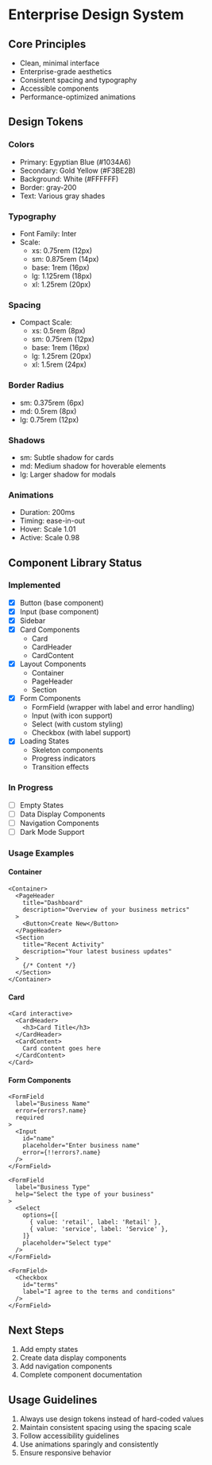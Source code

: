 # Enterprise Design System

## Core Principles
- Clean, minimal interface
- Enterprise-grade aesthetics
- Consistent spacing and typography
- Accessible components
- Performance-optimized animations

## Design Tokens

### Colors
- Primary: Egyptian Blue (#1034A6)
- Secondary: Gold Yellow (#F3BE2B)
- Background: White (#FFFFFF)
- Border: gray-200
- Text: Various gray shades

### Typography
- Font Family: Inter
- Scale:
  - xs: 0.75rem (12px)
  - sm: 0.875rem (14px)
  - base: 1rem (16px)
  - lg: 1.125rem (18px)
  - xl: 1.25rem (20px)

### Spacing
- Compact Scale:
  - xs: 0.5rem (8px)
  - sm: 0.75rem (12px)
  - base: 1rem (16px)
  - lg: 1.25rem (20px)
  - xl: 1.5rem (24px)

### Border Radius
- sm: 0.375rem (6px)
- md: 0.5rem (8px)
- lg: 0.75rem (12px)

### Shadows
- sm: Subtle shadow for cards
- md: Medium shadow for hoverable elements
- lg: Larger shadow for modals

### Animations
- Duration: 200ms
- Timing: ease-in-out
- Hover: Scale 1.01
- Active: Scale 0.98

## Component Library Status

### Implemented
- [x] Button (base component)
- [x] Input (base component)
- [x] Sidebar
- [x] Card Components
  - Card
  - CardHeader
  - CardContent
- [x] Layout Components
  - Container
  - PageHeader
  - Section
- [x] Form Components
  - FormField (wrapper with label and error handling)
  - Input (with icon support)
  - Select (with custom styling)
  - Checkbox (with label support)
- [x] Loading States
  - Skeleton components
  - Progress indicators
  - Transition effects

### In Progress
- [ ] Empty States
- [ ] Data Display Components
- [ ] Navigation Components
- [ ] Dark Mode Support

### Usage Examples

#### Container
```tsx
<Container>
  <PageHeader 
    title="Dashboard" 
    description="Overview of your business metrics"
  >
    <Button>Create New</Button>
  </PageHeader>
  <Section
    title="Recent Activity"
    description="Your latest business updates"
  >
    {/* Content */}
  </Section>
</Container>
```

#### Card
```tsx
<Card interactive>
  <CardHeader>
    <h3>Card Title</h3>
  </CardHeader>
  <CardContent>
    Card content goes here
  </CardContent>
</Card>
```

#### Form Components
```tsx
<FormField
  label="Business Name"
  error={errors?.name}
  required
>
  <Input
    id="name"
    placeholder="Enter business name"
    error={!!errors?.name}
  />
</FormField>

<FormField
  label="Business Type"
  help="Select the type of your business"
>
  <Select
    options={[
      { value: 'retail', label: 'Retail' },
      { value: 'service', label: 'Service' },
    ]}
    placeholder="Select type"
  />
</FormField>

<FormField>
  <Checkbox
    id="terms"
    label="I agree to the terms and conditions"
  />
</FormField>
```

## Next Steps
1. Add empty states
2. Create data display components
3. Add navigation components
4. Complete component documentation

## Usage Guidelines
1. Always use design tokens instead of hard-coded values
2. Maintain consistent spacing using the spacing scale
3. Follow accessibility guidelines
4. Use animations sparingly and consistently
5. Ensure responsive behavior
